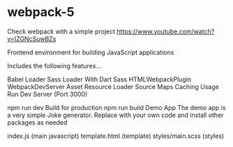 # webpack-5
Check webpack with a simple project
https://www.youtube.com/watch?v=IZGNcSuwBZs

Frontend environment for building JavaScript applications

Includes the following features...

Babel Loader
Sass Loader With Dart Sass
HTMLWebpackPlugin
WebpackDevServer
Asset Resource Loader
Source Maps
Caching
Usage
Run Dev Server (Port 3000)

  npm run dev
Build for production
npm run build
Demo App
The demo app is a very simple Joke generator. Replace with your own code and install other packages as needed

index.js (main javascript)
template.html (template)
styles/main.scss (styles)
